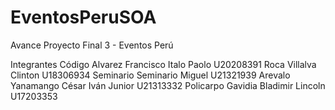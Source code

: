 # EventosPeruSOA

Avance Proyecto Final 3 - Eventos Perú

Integrantes    					Código
Alvarez Francisco Italo Paolo			U20208391
Roca Villalva Clinton				U18306934
Seminario Seminario Miguel			U21321939
Arevalo Yanamango César Iván Junior		U21313332
Policarpo Gavidia Bladimir Lincoln		U17203353
